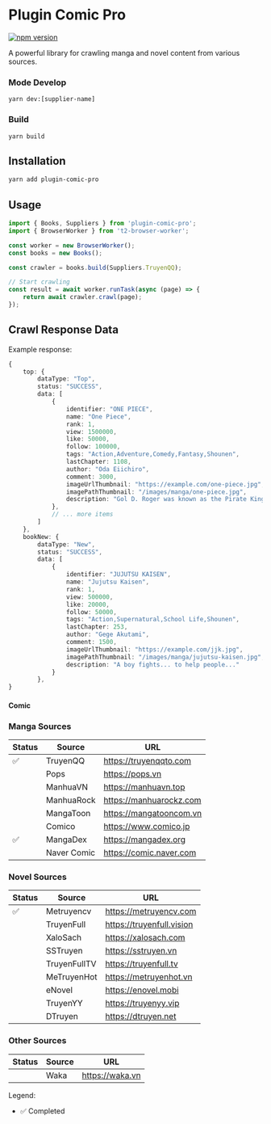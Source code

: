 # Plugin Comic Pro

[![npm version](https://badge.fury.io/js/plugin-comic-pro.svg)](https://badge.fury.io/js/plugin-comic-pro)

A powerful library for crawling manga and novel content from various sources.

### Mode Develop 
```shell
yarn dev:[supplier-name]
```

### Build

```shell
yarn build
```

## Installation

```bash
yarn add plugin-comic-pro
```

## Usage
```ts
import { Books, Suppliers } from 'plugin-comic-pro';
import { BrowserWorker } from 't2-browser-worker';

const worker = new BrowserWorker();
const books = new Books();

const crawler = books.build(Suppliers.TruyenQQ);

// Start crawling
const result = await worker.runTask(async (page) => {
    return await crawler.crawl(page);
});
```
## Crawl Response Data

Example response:
```ts
{
    top: {
        dataType: "Top",
        status: "SUCCESS",
        data: [
            {
                identifier: "ONE PIECE",
                name: "One Piece",
                rank: 1,
                view: 1500000,
                like: 50000,
                follow: 100000,
                tags: "Action,Adventure,Comedy,Fantasy,Shounen",
                lastChapter: 1108,
                author: "Oda Eiichiro",
                comment: 3000,
                imageUrlThumbnail: "https://example.com/one-piece.jpg",
                imagePathThumbnail: "/images/manga/one-piece.jpg",
                description: "Gol D. Roger was known as the Pirate King..."
            },
            // ... more items
        ]
    },
    bookNew: {
        dataType: "New",
        status: "SUCCESS",
        data: [
            {
                identifier: "JUJUTSU KAISEN",
                name: "Jujutsu Kaisen",
                rank: 1,
                view: 500000,
                like: 20000,
                follow: 50000,
                tags: "Action,Supernatural,School Life,Shounen",
                lastChapter: 253,
                author: "Gege Akutami",
                comment: 1500,
                imageUrlThumbnail: "https://example.com/jjk.jpg",
                imagePathThumbnail: "/images/manga/jujutsu-kaisen.jpg",
                description: "A boy fights... to help people..."
            }
        },
}
```

#### Comic

### Manga Sources
| Status | Source | URL |
|--------|---------|-----|
|✅| TruyenQQ | https://truyenqqto.com |
| | Pops | https://pops.vn |
| | ManhuaVN | https://manhuavn.top |
| | ManhuaRock | https://manhuarockz.com |
| | MangaToon | https://mangatooncom.vn |
| | Comico | https://www.comico.jp |
|✅| MangaDex | https://mangadex.org |
| | Naver Comic | https://comic.naver.com |

### Novel Sources
| Status | Source | URL |
|--------|---------|-----|
|✅| Metruyencv | https://metruyencv.com |
| | TruyenFull | https://truyenfull.vision |
| | XaloSach | https://xalosach.com |
| | SSTruyen | https://sstruyen.vn |
| | TruyenFullTV | https://truyenfull.tv |
| | MeTruyenHot | https://metruyenhot.vn |
| | eNovel | https://enovel.mobi |
| | TruyenYY | https://truyenyy.vip |
| | DTruyen | https://dtruyen.net |

### Other Sources
| Status | Source | URL |
|--------|---------|-----|
| | Waka | https://waka.vn |

Legend:
- ✅ Completed